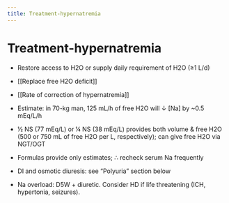 ```yaml
---
title: Treatment-hypernatremia
---
```

# Treatment-hypernatremia

* Restore access to H2O or supply daily requirement of H2O (≥1 L/d)

* [[Replace free H2O deficit]] 

* [[Rate of correction of hypernatremia]] 

* Estimate: in 70-kg man, 125 mL/h of free H2O will ↓ [Na] by ~0.5 mEq/L/h

* ½ NS (77 mEq/L) or ¼ NS (38 mEq/L) provides both volume & free H2O (500 or 750 mL of free H2O per L, respectively); can give free H2O via NGT/OGT

* Formulas provide only estimates; ∴ recheck serum Na frequently

* DI and osmotic diuresis: see “Polyuria” section below

* Na overload: D5W + diuretic. Consider HD if life threatening (ICH, hypertonia, seizures).
